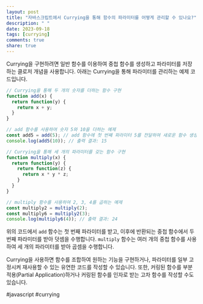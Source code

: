 ```yaml
---
layout: post
title: "자바스크립트에서 Currying을 통해 함수의 파라미터를 어떻게 관리할 수 있나요?"
description: " "
date: 2023-09-18
tags: [currying]
comments: true
share: true
---
```


Currying을 구현하려면 일반 함수를 이용하여 중첩 함수를 생성하고 파라미터를 저장하는 클로저 개념을 사용합니다. 아래는 Currying을 통해 파라미터를 관리하는 예제 코드입니다.

```javascript
// Currying을 통해 두 개의 숫자를 더하는 함수 구현
function add(x) {
  return function(y) {
    return x + y;
  }
}

// add 함수를 사용하여 숫자 5와 10을 더하는 예제
const add5 = add(5); // add 함수에 첫 번째 파라미터 5를 전달하여 새로운 함수 생성
console.log(add5(10)); // 출력 결과: 15

// Currying을 통해 세 개의 파라미터를 갖는 함수 구현
function multiply(x) {
  return function(y) {
    return function(z) {
      return x * y * z;
    }
  }
}

// multiply 함수를 사용하여 2, 3, 4를 곱하는 예제
const multiply2 = multiply(2);
const multiply6 = multiply2(3);
console.log(multiply6(4)); // 출력 결과: 24
```

위의 코드에서 `add` 함수는 첫 번째 파라미터를 받고, 이후에 반환되는 중첩 함수에서 두 번째 파라미터를 받아 덧셈을 수행합니다. `multiply` 함수는 여러 개의 중첩 함수를 사용하여 세 개의 파라미터를 받아 곱셈을 수행합니다.

Currying을 사용하면 함수를 조합하여 원하는 기능을 구현하거나, 파라미터를 일부 고정시켜 재사용할 수 있는 유연한 코드를 작성할 수 있습니다. 또한, 커링된 함수를 부분 적용(Partial Application)하거나 커링된 함수를 인자로 받는 고차 함수를 작성할 수도 있습니다.

#javascript #currying